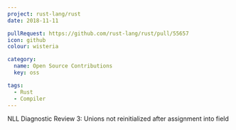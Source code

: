 ```yaml
---
project: rust-lang/rust
date: 2018-11-11

pullRequest: https://github.com/rust-lang/rust/pull/55657
icon: github
colour: wisteria

category:
  name: Open Source Contributions
  key: oss

tags:
  - Rust
  - Compiler
---
```

NLL Diagnostic Review 3: Unions not reinitialized after assignment into field
